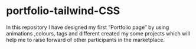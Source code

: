 # portfolio-tailwind-CSS
In this repository I have designed my first “Portfolio page” by using animations ,colours, tags and different created my some projects which will help me to raise forward of other participants in the marketplace.
